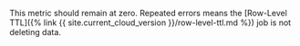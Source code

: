 This metric should remain at zero. Repeated errors means the [Row-Level TTL]({% link {{ site.current_cloud_version }}/row-level-ttl.md %}) job is not deleting data.